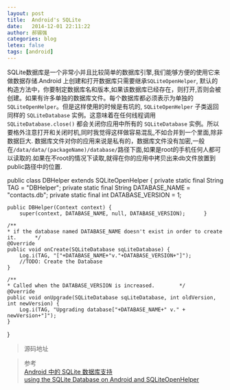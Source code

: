 ```yaml
---
layout: post
title:  Android's SQLite
date:   2014-12-01 22:11:22
author: 郝锡强
categories: blog
letex: false
tags: [android]
---
```

SQLite数据库是一个非常小并且比较简单的数据库引擎,我们能够方便的使用它来做数据存储.Android 上创建和打开数据库只需要继承`SQLiteOpenHelper`, 默认的构造方法中，你要制定数据库名和版本,如果该数据库已经存在，则打开,否则会被创建。如果有许多单独的数据库文件。每个数据库都必须表示为单独的 `SQLiteOpenHelper`。但是这样使用的时候是有坑的, `SQLiteOpenHelper` 子类返回同样的 `SQLiteDatabase` 实例。这意味着在任何线程调用 `SQLiteDatabase.close()` 都会关闭你应用中所有的 `SQLiteDatabase` 实例。所以要格外注意打开和关闭时机,同时我觉得这样做容易混乱,不如合并到一个里面,除非数据巨大.
数据库文件对你的应用来说是私有的，数据库文件没有加密,一般在`/data/data/(packageName)/database/`路径下面,如果是root的手机任何人都可以读取的.如果在不root的情况下读取,就得在你的应用中拷贝出来db文件放置到public路径中的位置.
<!-- more -->

public class DBHelper extends SQLiteOpenHelper {
    private static final String TAG = "DBHelper";
   	private static final String DATABASE_NAME = "contacts.db";
   	private static final int DATABASE_VERSION = 1;

   	public DBHelper(Context context) {
       	super(context, DATABASE_NAME, null, DATABASE_VERSION);    	}

   	/**
   	* if the database named DATABASE_NAME doesn't exist in order to create it.     	*/
    @Override
   	public void onCreate(SQLiteDatabase sqLiteDatabase) {
       	Log.i(TAG, "["+DATABASE_NAME+"v."+DATABASE_VERSION+"]");
    	//TODO: Create the Database
    }

   	/**
   	* Called when the DATABASE_VERSION is increased.    	*/
    @Override
   	public void onUpgrade(SQLiteDatabase sqLiteDatabase, int oldVersion, int newVersion) {
       	Log.i(TAG, "Upgrading database["+DATABASE_NAME+" v." + newVersion+"]");
    }
}

>源码地址<br />

>参考<br />
[Android 中的 SQLite 数据库支持](http://objccn.io/issue-11-5/)<br />
[using the SQLite Database on Android and SQLiteOpenHelper](http://kylewbanks.com/blog/Tutorial-Implementing-a-Client-Side-Cache-using-the-SQLite-Database-on-Android-and-SQLiteOpenHelper)